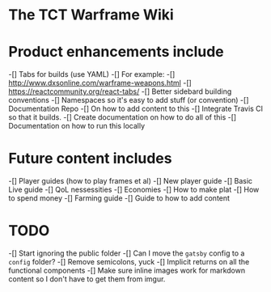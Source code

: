 # The TCT Warframe Wiki

# Product enhancements include
-[] Tabs for builds (use YAML)
  -[] For example: 
    -[] http://www.dxsonline.com/warframe-weapons.html
    -[] https://reactcommunity.org/react-tabs/
-[] Better sidebard building conventions
-[] Namespaces so it's easy to add stuff (or convention)
-[] Documentation Repo
  -[] On how to add content to this
  -[] Integrate Travis CI so that it builds.
  -[] Create documentation on how to do all of this
  -[] Documentation on how to run this locally

# Future content includes
-[] Player guides (how to play frames et al)
-[] New player guide
-[] Basic Live guide
-[] QoL nessessities
-[] Economies
-[] How to make plat
-[] How to spend money
-[] Farming guide
-[] Guide to how to add content

# TODO
-[] Start ignoring the public folder
-[] Can I move the `gatsby` config to a `config` folder?
-[] Remove semicolons, yuck
-[] Implicit returns on all the functional components
-[] Make sure inline images work for markdown content so I don't have to get them from imgur.
